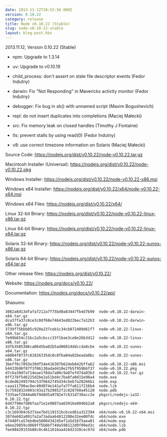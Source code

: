 ```yaml
---
date: 2013-11-12T20:52:56.000Z
version: 0.10.22
category: release
title: Node v0.10.22 (Stable)
slug: node-v0-10-22-stable
layout: blog-post.hbs
---
```


2013.11.12, Version 0.10.22 (Stable)

* npm: Upgrade to 1.3.14

* uv: Upgrade to v0.10.19

* child_process: don't assert on stale file descriptor events (Fedor Indutny)

* darwin: Fix "Not Responding" in Mavericks activity monitor (Fedor Indutny)

* debugger: Fix bug in sb() with unnamed script (Maxim Bogushevich)

* repl: do not insert duplicates into completions (Maciej Małecki)

* src: Fix memory leak on closed handles (Timothy J Fontaine)

* tls: prevent stalls by using read(0) (Fedor Indutny)

* v8: use correct timezone information on Solaris (Maciej Małecki)

Source Code: https://nodejs.org/dist/v0.10.22/node-v0.10.22.tar.gz

Macintosh Installer (Universal): https://nodejs.org/dist/v0.10.22/node-v0.10.22.pkg

Windows Installer: https://nodejs.org/dist/v0.10.22/node-v0.10.22-x86.msi

Windows x64 Installer: https://nodejs.org/dist/v0.10.22/x64/node-v0.10.22-x64.msi

Windows x64 Files: https://nodejs.org/dist/v0.10.22/x64/

Linux 32-bit Binary: https://nodejs.org/dist/v0.10.22/node-v0.10.22-linux-x86.tar.gz

Linux 64-bit Binary: https://nodejs.org/dist/v0.10.22/node-v0.10.22-linux-x64.tar.gz

Solaris 32-bit Binary: https://nodejs.org/dist/v0.10.22/node-v0.10.22-sunos-x86.tar.gz

Solaris 64-bit Binary: https://nodejs.org/dist/v0.10.22/node-v0.10.22-sunos-x64.tar.gz

Other release files: https://nodejs.org/dist/v0.10.22/

Website: https://nodejs.org/docs/v0.10.22/

Documentation: https://nodejs.org/docs/v0.10.22/api/

Shasums:
```
3082a8d13dfafa7212a7f75bd0a83447fb4d7b99  node-v0.10.22-darwin-x64.tar.gz
dca37fa37c8ce3c0df68e74643ed822bec7a12b3  node-v0.10.22-darwin-x86.tar.gz
3739f75bbb85c920a237ceb1c34cb872409d61f7  node-v0.10.22-linux-x64.tar.gz
7e99b654c21bc2a5cbccc33f1bae3ce6e26b3d12  node-v0.10.22-linux-x86.tar.gz
3dfb3585386ca0645ba02b5ad06014ddccda8cbe  node-v0.10.22-sunos-x64.tar.gz
e6004f073fc81826335dc0c8fba04a82beada0bc  node-v0.10.22-sunos-x86.tar.gz
3beff0c7893e39df54e416307b624eb642bffa62  node-v0.10.22-x86.msi
b4433b98f87f3f06130adad410e2fb5f959bbf37  node-v0.10.22.pkg
d7c6a39dfa714eae1f8da7a00c9a07efd74a03b3  node-v0.10.22.tar.gz
0ff278f5d6225d2be2a51bd4c7ba8fa0d15e98a4  node.exe
6cded62495794c53f6642745d34cbeb7a28266b1  node.exp
caaa11790ac8ec40d074e141afa7ffa611f216b4  node.lib
3c7592832d403c93a17b29852f2c828760a45128  node.pdb
f335aef2844a6bf9d8d5a9782e7c631d730acc2e  pkgsrc/nodejs-ia32-0.10.22.tgz
6d47f98efd86faa71e1e9887aa63916e884bb2a8  pkgsrc/nodejs-x64-0.10.22.tgz
c3c169304c6371ee7bd119151bcbced61a322394  x64/node-v0.10.22-x64.msi
307de602a091fa2af3adaa64812200e32ee00fdc  x64/node.exe
67440fca57eb4be5800434245ef1a5d16f5aea01  x64/node.exp
e6ee29859cd069ff5b8bf749a598112d9f09ed3c  x64/node.lib
fee98420155b88c0c4b11616aa416d2328cec97d  x64/node.pdb
```
